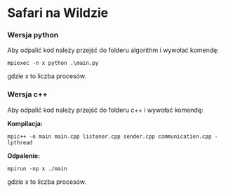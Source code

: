 # Safari na Wildzie 

### Wersja python
Aby odpalić kod należy przejść do folderu algorithm i wywołać komendę:

```commandline
mpiexec -n x python .\main.py
```

gdzie x to liczba procesów.

### Wersja c++
Aby odpalić kod należy przejść do folderu c++ i wywołać komendę:

**Kompilacja:**
```commandline
mpic++ -o main main.cpp listener.cpp sender.cpp communication.cpp -lpthread
```

**Odpalenie:**
```commandline
mpirun -np x ./main
```

gdzie x to liczba procesów.